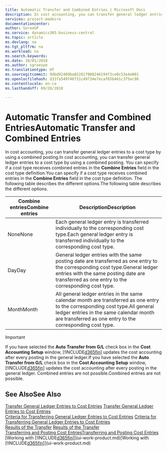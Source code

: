 ```yaml
---
title: Automatic Transfer and Combined Entries | Microsoft Docs
description: In cost accounting, you can transfer general ledger entries to a cost type by using a combined posting. You can specify if a cost type receives combined entries in the **Combine Entries** field in the cost type definition. The following table describes the different options.
services: project-madeira
documentationcenter: 
author: SorenGP
ms.service: dynamics365-business-central
ms.topic: article
ms.devlang: na
ms.tgt_pltfrm: na
ms.workload: na
ms.search.keywords: 
ms.date: 10/01/2018
ms.author: sgroespe
ms.translationtype: HT
ms.sourcegitcommit: 9dbd92409ba02281f008246194f3ce0c53e4e001
ms.openlocfilehash: d33fa549f48731c49734e7ecaf65b461c375ec90
ms.contentlocale: en-ca
ms.lasthandoff: 09/28/2018

---
```

# <a name="automatic-transfer-and-combined-entries"></a><span data-ttu-id="46d36-105">Automatic Transfer and Combined Entries</span><span class="sxs-lookup"><span data-stu-id="46d36-105">Automatic Transfer and Combined Entries</span></span>
<span data-ttu-id="46d36-106">In cost accounting, you can transfer general ledger entries to a cost type by using a combined posting.</span><span class="sxs-lookup"><span data-stu-id="46d36-106">In cost accounting, you can transfer general ledger entries to a cost type by using a combined posting.</span></span> <span data-ttu-id="46d36-107">You can specify if a cost type receives combined entries in the **Combine Entries** field in the cost type definition.</span><span class="sxs-lookup"><span data-stu-id="46d36-107">You can specify if a cost type receives combined entries in the **Combine Entries** field in the cost type definition.</span></span> <span data-ttu-id="46d36-108">The following table describes the different options.</span><span class="sxs-lookup"><span data-stu-id="46d36-108">The following table describes the different options.</span></span>  

|<span data-ttu-id="46d36-109">Combine entries</span><span class="sxs-lookup"><span data-stu-id="46d36-109">Combine entries</span></span>|<span data-ttu-id="46d36-110">Description</span><span class="sxs-lookup"><span data-stu-id="46d36-110">Description</span></span>|  
|---------------------|-----------------|  
|<span data-ttu-id="46d36-111">None</span><span class="sxs-lookup"><span data-stu-id="46d36-111">None</span></span>|<span data-ttu-id="46d36-112">Each general ledger entry is transferred individually to the corresponding cost type.</span><span class="sxs-lookup"><span data-stu-id="46d36-112">Each general ledger entry is transferred individually to the corresponding cost type.</span></span>|  
|<span data-ttu-id="46d36-113">Day</span><span class="sxs-lookup"><span data-stu-id="46d36-113">Day</span></span>|<span data-ttu-id="46d36-114">General ledger entries with the same posting date are transferred as one entry to the corresponding cost type.</span><span class="sxs-lookup"><span data-stu-id="46d36-114">General ledger entries with the same posting date are transferred as one entry to the corresponding cost type.</span></span>|  
|<span data-ttu-id="46d36-115">Month</span><span class="sxs-lookup"><span data-stu-id="46d36-115">Month</span></span>|<span data-ttu-id="46d36-116">All general ledger entries in the same calendar month are transferred as one entry to the corresponding cost type.</span><span class="sxs-lookup"><span data-stu-id="46d36-116">All general ledger entries in the same calendar month are transferred as one entry to the corresponding cost type.</span></span>|  

> [!IMPORTANT]  
>  <span data-ttu-id="46d36-117">If you have selected the **Auto Transfer from G/L** check box in the **Cost Accounting Setup** window, [!INCLUDE[d365fin](includes/d365fin_md.md)] updates the cost accounting after every posting in the general ledger.</span><span class="sxs-lookup"><span data-stu-id="46d36-117">If you have selected the **Auto Transfer from G/L** check box in the **Cost Accounting Setup** window, [!INCLUDE[d365fin](includes/d365fin_md.md)] updates the cost accounting after every posting in the general ledger.</span></span> <span data-ttu-id="46d36-118">Combined entries are not possible.</span><span class="sxs-lookup"><span data-stu-id="46d36-118">Combined entries are not possible.</span></span>  

## <a name="see-also"></a><span data-ttu-id="46d36-119">See Also</span><span class="sxs-lookup"><span data-stu-id="46d36-119">See Also</span></span>  
 <span data-ttu-id="46d36-120">[Transfer General Ledger Entries to Cost Entries](finance-how-to-transfer-general-ledger-entries-to-cost-entries.md) </span><span class="sxs-lookup"><span data-stu-id="46d36-120">[Transfer General Ledger Entries to Cost Entries](finance-how-to-transfer-general-ledger-entries-to-cost-entries.md) </span></span>  
 <span data-ttu-id="46d36-121">[Criteria for Transferring General Ledger Entries to Cost Entries](finance-criteria-for-transferring-general-ledger-entries-to-cost-entries.md) </span><span class="sxs-lookup"><span data-stu-id="46d36-121">[Criteria for Transferring General Ledger Entries to Cost Entries](finance-criteria-for-transferring-general-ledger-entries-to-cost-entries.md) </span></span>  
 <span data-ttu-id="46d36-122">[Results of the Transfer](finance-results-of-the-transfer.md) </span><span class="sxs-lookup"><span data-stu-id="46d36-122">[Results of the Transfer](finance-results-of-the-transfer.md) </span></span>  
 [<span data-ttu-id="46d36-123">Transferring and Posting Cost Entries</span><span class="sxs-lookup"><span data-stu-id="46d36-123">Transferring and Posting Cost Entries</span></span>](finance-transfer-and-post-cost-entries.md)  
 <span data-ttu-id="46d36-124">[Working with [!INCLUDE[d365fin](includes/d365fin_md.md)]](ui-work-product.md)</span><span class="sxs-lookup"><span data-stu-id="46d36-124">[Working with [!INCLUDE[d365fin](includes/d365fin_md.md)]](ui-work-product.md)</span></span>

